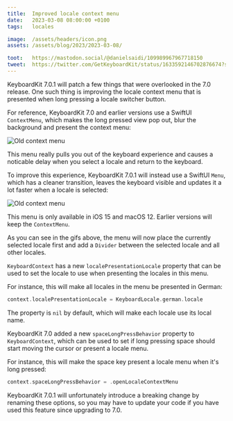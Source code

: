 ```yaml
---
title:  Improved locale context menu
date:   2023-03-08 08:00:00 +0100
tags:   locales

image:  /assets/headers/icon.png
assets: /assets/blog/2023/2023-03-08/

toot:   https://mastodon.social/@danielsaidi/109989967967718150
tweet:  https://twitter.com/GetKeyboardKit/status/1633592146702876674?s=20
---
```


KeyboardKit 7.0.1 will patch a few things that were overlooked in the 7.0 release. One such thing is improving the locale context menu that is presented when long pressing a locale switcher button.

For reference, KeyboardKit 7.0 and earlier versions use a SwiftUI `ContextMenu`, which makes the long pressed view pop out, blur the background and present the context menu:

![Old context menu]({{page.assets}}1_old.gif)

This menu really pulls you out of the keyboard experience and causes a noticable delay when you select a locale and return to the keyboard.

To improve this experience, KeyboardKit 7.0.1 will instead use a SwiftUI `Menu`, which has a cleaner transition, leaves the keyboard visible and updates it a lot faster when a locale is selected:

![Old context menu]({{page.assets}}2_new.gif)

This menu is only available in iOS 15 and macOS 12. Earlier versions will keep the `ContextMenu`.

As you can see in the gifs above, the menu will now place the currently selected locale first and add a `Divider` between the selected locale and all other locales.

`KeyboardContext` has a new `localePresentationLocale` property that can be used to set the locale to use when presenting the locales in this menu. 

For instance, this will make all locales in the menu be presented in German:

```swift
context.localePresentationLocale = KeyboardLocale.german.locale
```

The property is `nil` by default, which will make each locale use its local name.

KeyboardKit 7.0 added a new `spaceLongPressBehavior` property to `KeyboardContext`, which can be used to set if long pressing space should start moving the cursor or present a locale menu.

For instance, this will make the space key present a locale menu when it's long pressed:

```swift
context.spaceLongPressBehavior = .openLocaleContextMenu
```

KeyboardKit 7.0.1 will unfortunately introduce a breaking change by renaming these options, so you may have to update your code if you have used this feature since upgrading to 7.0.